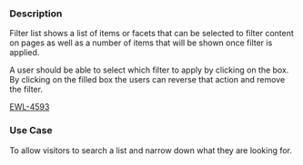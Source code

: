 ### Description
Filter list shows a list of items or facets that can be selected to filter content on pages as well as a number of items that will be shown once filter is applied.

A user should be able to select which filter to apply by clicking on the box. By clicking on the filled box the users can reverse that action and remove the filter.


[EWL-4593](https://issues.ama-assn.org/browse/EWL-4593)

### Use Case
To allow visitors to search a list and narrow down what they are looking for.

